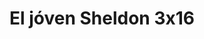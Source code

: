 ---
layout: episodios
title: "El jóven Sheldon 3x16"
url_serie_padre: 'el-joven-sheldon/temporada-3'
category: 'series'
capitulo: 'yes'
anio: '2019'
prev: 'capitulo-15'
proximo: 'capitulo-17'
sandbox: allow-same-origin allow-forms
idioma: 'Subtitulado'
reproductor: 'fembed'
calidad: 'Full HD'
reproductores_fembed: ["https://www.seriemega.site/v/r6gkliemj32jj-g","Subtitulado","https://feurl.com/v/44m30izjl3xy5qp","Subtitulado","https://feurl.com/v/5dl-zidwgk3p44e","Subtitulado","https://feurl.com/v/13j4dij-6w5gjxd","Subtitulado","https://api.cuevana3.io/stream/index.php?file=ek5lbm9xYWNrS0xYMTZLa2xNbkdvY3ZTb3BtZng4TGp6ZFpobGFMUGtOelcwcUZmbWRIVzRkakVuS0JnbEplcG1KUnNZSlRTMGViVTBxZGdsdEhPb3NXVnJJbWx1YXkzMjhlcVlLRFNsWmJheEorYmw5R2wyTmZIbUd4a2w1bW1tcFZwWm1pWW9PUFQxcWVScDl2UjJLSFdtS1NjeHc9PQ","Subtitulado","https://player.premiumstream.live/player.php?id=MTE2NQ&sub=https://sub.cuevana2.io/vtt-sub/sub7/Young.Sheldon.3x16.vtt","Subtitulado","https://player.openloadpremium.com/player.php?id=MTE2NQ","Subtitulado","https://gdriveplayer.me/embed2.php?link=Ta5Au1ssbnhKUHKcxFS6hwS0mydVzxqgYSoJKeJcKgNvdLKzcezkdy%252FJUailTrqIqbQ9crfwffnAG7flFhnCz31OVWDrPAVFozwM6ktSqbXyN95Bc5IwHtSB0uZ2gy7INiOClclIOAvGT%252BNvtieW1LT%252BVSLMnA7YjP0uXgiN%252FRXOJ%252B%252BbGIgldu0loOpC%252FDHPP3PyWHrBY%252FJxbTERxjjfzd","Subtitulado"]
image_banner: 'https://res.cloudinary.com/u4innovation/image/upload/v1561429447/big-bang-temporada1banner-min_rlp7il.jpg'
tags:
- Comedia
---